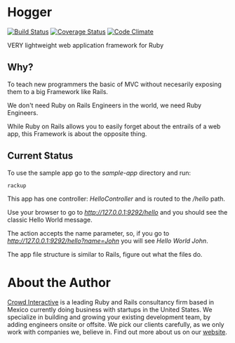 # Hogger

[![Build Status](https://travis-ci.org/crowdint/hogger.png?branch=master)](https://travis-ci.org/crowdint/hogger)
[![Coverage Status](https://coveralls.io/repos/crowdint/hogger/badge.png?branch=master)](https://coveralls.io/r/crowdint/hogger)
[![Code Climate](https://codeclimate.com/github/crowdint/hogger.png)](https://codeclimate.com/github/crowdint/hogger)

VERY lightweight web application framework for Ruby

## Why?

To teach new programmers the basic of MVC without necesarily exposing them to a
big Framework like Rails.

We don't need Ruby on Rails Engineers in the world, we need Ruby Engineers.

While Ruby on Rails allows you to easily forget about the entrails of a web app,
this Framework is about the opposite thing.

## Current Status

To use the sample app go to the *sample-app* directory and run:

    rackup

This app has one controller: *HelloController* and is routed to the */hello* path.

Use your browser to go to *http://127.0.0.1:9292/hello* and you should see the classic
Hello World message.

The action accepts the name parameter, so, if you go to *http://127.0.0.1:9292/hello?name=John*
you will see *Hello World John*.

The app file structure is similar to Rails, figure out what the files do.

# About the Author

[Crowd Interactive](http://www.crowdint.com) is a leading Ruby and Rails
consultancy firm based in Mexico currently doing business with startups in
the United States. We specialize in building and growing your existing
development team, by adding engineers onsite or offsite. We pick our clients
carefully, as we only work with companies we, believe in. Find out more about
us on our [website](http://www.crowdint.com).
